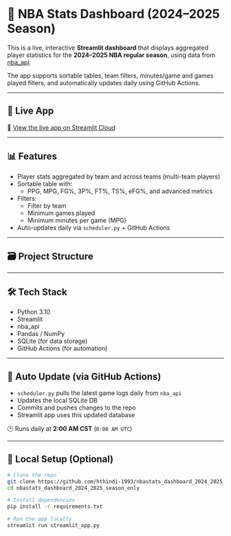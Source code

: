 # 🏀 NBA Stats Dashboard (2024–2025 Season)

This is a live, interactive **Streamlit dashboard** that displays aggregated player statistics for the **2024–2025 NBA regular season**, using data from [nba_api](https://github.com/swar/nba_api).

The app supports sortable tables, team filters, minutes/game and games played filters, and automatically updates daily using GitHub Actions.

---

## 🚀 Live App

🔗 [View the live app on Streamlit Cloud](https://hthindi1993nbastatsdashboard20242025seasononly.streamlit.app)

---

## 📊 Features

- Player stats aggregated by team and across teams (multi-team players)
- Sortable table with:
  - PPG, MPG, FG%, 3P%, FT%, TS%, eFG%, and advanced metrics
- Filters:
  - Filter by team
  - Minimum games played
  - Minimum minutes per game (MPG)
- Auto-updates daily via `scheduler.py` + GitHub Actions

---

## 🗃 Project Structure


---

## 🛠 Tech Stack

- Python 3.10
- Streamlit
- nba_api
- Pandas / NumPy
- SQLite (for data storage)
- GitHub Actions (for automation)

---

## 🔄 Auto Update (via GitHub Actions)

- `scheduler.py` pulls the latest game logs daily from `nba_api`
- Updates the local SQLite DB
- Commits and pushes changes to the repo
- Streamlit app uses this updated database

🕑 Runs daily at **2:00 AM CST** (`8:00 AM UTC`)

---

## 🧪 Local Setup (Optional)

```bash
# Clone the repo
git clone https://github.com/hthindi-1993/nbastats_dashboard_2024_2025_season_only.git
cd nbastats_dashboard_2024_2025_season_only

# Install dependencies
pip install -r requirements.txt

# Run the app locally
streamlit run streamlit_app.py

